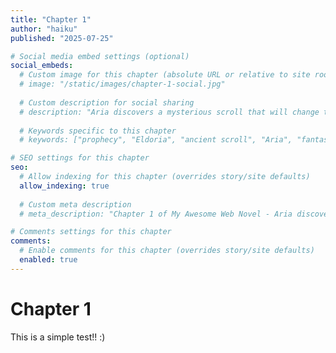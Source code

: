 ```yaml
---
title: "Chapter 1"
author: "haiku"
published: "2025-07-25"

# Social media embed settings (optional)
social_embeds:
  # Custom image for this chapter (absolute URL or relative to site root)
  # image: "/static/images/chapter-1-social.jpg"
  
  # Custom description for social sharing
  # description: "Aria discovers a mysterious scroll that will change the fate of the realm forever. The prophecy begins in the ancient city of Eldoria."
  
  # Keywords specific to this chapter
  # keywords: ["prophecy", "Eldoria", "ancient scroll", "Aria", "fantasy adventure"]

# SEO settings for this chapter
seo:
  # Allow indexing for this chapter (overrides story/site defaults)
  allow_indexing: true
  
  # Custom meta description
  # meta_description: "Chapter 1 of My Awesome Web Novel - Aria discovers an ancient prophecy in Eldoria"

# Comments settings for this chapter
comments:
  # Enable comments for this chapter (overrides story/site defaults)
  enabled: true
---
```


# Chapter 1

This is a simple test!! :)